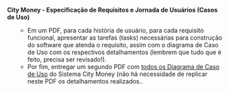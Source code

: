<div class="description user_content enhanced"><p><strong>City Money - Especificação de Requisitos e Jornada de Usuários (Casos de Uso)</strong></p>
<ul>
<li style="list-style-type: none;">
<ul>
<li>Em um PDF, para cada história de usuário, para cada requisito funcional, apresentar as tarefas (tasks) necessárias para construção do software que atenda o requisito, assim com o diagrama de Caso de Uso com os respectivos detalhamentos (lembrem que tudo que é feito, precisa ser revisado!).</li>
<li>Por fim, entregar um segundo PDF com <span style="text-decoration: underline;">todos os Diagrama de Caso de Uso</span> do Sistema City Money (não há necessidade de replicar neste PDF os detalhamentos realizados..&nbsp;</li>
</ul>
</li>
</ul>
